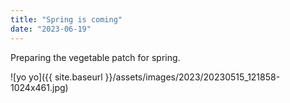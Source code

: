 ```yaml
---
title: "Spring is coming"
date: "2023-06-19"
---
```


Preparing the vegetable patch for spring.

![yo yo]({{ site.baseurl }}/assets/images/2023/20230515_121858-1024x461.jpg)
